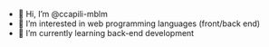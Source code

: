 - 👋 Hi, I’m @ccapili-mblm
- 👀 I’m interested in web programming languages (front/back end)
- 🌱 I’m currently learning back-end development

<!---
ccapili-mblm/ccapili-mblm is a ✨ special ✨ repository because its `README.md` (this file) appears on your GitHub profile.
You can click the Preview link to take a look at your changes.
--->
